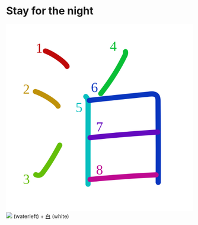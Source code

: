 # Stay for the night
![6cca](Kanji/kanji-colorize/6cca.svg)
![](http://www.kanjidamage.com/assets/radsmall/water-4770d222295684a6fc1b8e8cec486da119e1bcc2eac91d06622b4671e0098359.jpg) (waterleft) + [白](Kanji/kanji-dict/白.md) (white)